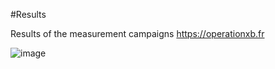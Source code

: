 #Results
 
 Results of the measurement campaigns
 https://operationxb.fr

![image](https://user-images.githubusercontent.com/118449595/202476560-15d5fb3f-fa82-4af1-b004-830d1cf7844d.png)
